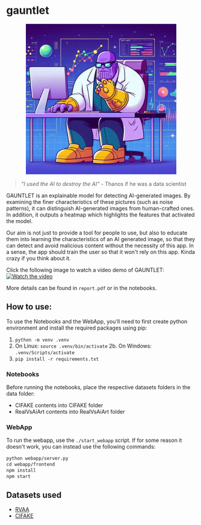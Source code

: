 # gauntlet

<p align="center">
  <img src="res//image.png" alt="Data Thanos" width="400px"/>
</p>

> _"I used the AI to destroy the AI"_
\- Thanos if he was a data scientist

GAUNTLET is an explainable model for detecting AI-generated images. By examining the finer characteristics of these pictures (such as noise patterns), it can distinguish AI-generated images from human-crafted ones. In addition, it outputs a heatmap which highlights the features that activated the model.

Our aim is not just to provide a tool for people to use, but also to educate them into learning the characteristics of an AI generated image, so that they can detect and avoid malicious content without the necessity of this app. In a sense, the app should train the user so that it won't rely on this app. Kinda crazy if you think about it.

Click the following image to watch a video demo of GAUNTLET:
[![Watch the video](https://img.youtube.com/vi/THj-Gn8MYkw/maxresdefault.jpg)](https://www.youtube.com/watch?v=THj-Gn8MYkw)

More details can be found in `report.pdf` or in the notebooks.

## How to use:
To use the Notebooks and the WebApp, you'll need to first create python environment and install the required packages using pip:
1. `python -m venv .venv`
2. On Linux: `source .venv/bin/activate`
2b. On Windows: `.venv/Scripts/activate`
3. `pip install -r requirements.txt`

### Notebooks
Before running the notebooks, place the respective datasets folders in the data folder:
- CIFAKE contents into CIFAKE folder
- RealVsAiArt contents into RealVsAiArt folder

### WebApp
To run the webapp, use the `./start_webapp` script. If for some reason it doesn't work, you can instead use the following commands:
```
python webapp/server.py
cd webapp/frontend
npm install
npm start
```

## Datasets used
- [RVAA](https://www.kaggle.com/datasets/cashbowman/ai-generated-images-vs-real-images?resource=download)
- [CIFAKE](https://www.kaggle.com/datasets/birdy654/cifake-real-and-ai-generated-synthetic-images)
